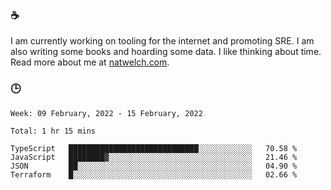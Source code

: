 ### ☕

I am currently working on tooling for the internet and promoting SRE. I am also writing some books and hoarding some data. I like thinking about time. Read more about me at [natwelch.com](https://natwelch.com).

### 🕒

<!--START_SECTION:waka-->
```text
Week: 09 February, 2022 - 15 February, 2022

Total: 1 hr 15 mins

TypeScript   █████████████████████████████░░░░░░░░░░░░   70.58 % 
JavaScript   ████████▓░░░░░░░░░░░░░░░░░░░░░░░░░░░░░░░░   21.46 % 
JSON         ██░░░░░░░░░░░░░░░░░░░░░░░░░░░░░░░░░░░░░░░   04.90 % 
Terraform    █░░░░░░░░░░░░░░░░░░░░░░░░░░░░░░░░░░░░░░░░   02.66 % 
```
<!--END_SECTION:waka-->
